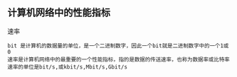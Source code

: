 ## 计算机网络中的性能指标

速率

    bit 是计算机的数据量的单位，是一个二进制数字，因此一个bit就是二进制数字中的一个1或0
    速率是计算机网络中的最重要的一个性能指标，指的是数据的传送速率，也称为数据率或比特率
    速率的单位是bit/s,或kbit/s,Mbit/s,Gbit/s

